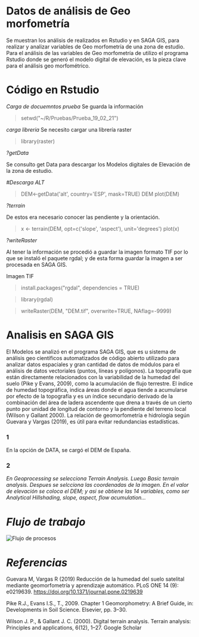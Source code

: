 # Datos de análisis de Geo morfometría

Se muestran los análisis de realizados en Rstudio y en SAGA GIS, para realizar y analizar variables de Geo morfometría de una zona de estudio. 
Para el análisis de las variables de Geo morfometría de utilizo el programa Rstudio donde se generó el modelo digital de elevación, es la pieza clave para el análisis geo morfométrico.


# Código en Rstudio 

*Carga de docuemntos prueba*
Se guarda la información

> setwd("~/R/Pruebas/Prueba_19_02_21")

*carga libreria*
Se necesito cargar una librería raster

>library(raster)

 *?getData*

Se consulto get Data para descargar los Modelos digitales de Elevación de la zona de estudio.

*#Descarga ALT*
>DEM<-getData('alt', country='ESP', mask=TRUE)
>DEM
>plot(DEM)

 *?terrain*

De estos era necesario conocer las pendiente y la orientación.
>x <- terrain(DEM, opt=c('slope', 'aspect'), unit='degrees')
>plot(x)

 *?writeRaster*

Al tener la información se procedió a guardar la imagen formato TIF por lo que se instaló el paquete rgdal; y de esta forma guardar la imagen a ser procesada en SAGA GIS.

Imagen TIF
>install.packages("rgdal", dependencies = TRUE)

>library(rgdal)

>writeRaster(DEM, "DEM.tif", overwrite=TRUE, NAflag=-9999)
 
# Analisis en SAGA GIS
El Modelos se analizó en el programa SAGA GIS, que es u sistema de análisis geo científicos automatizados de código abierto utilizado para analizar datos espaciales y gran cantidad de datos de módulos para el análisis de datos vectoriales (puntos, líneas y polígonos).
La topografía que están directamente relacionados con la variabilidad de la humedad del suelo (Pike y Evans, 2009), como la acumulación de flujo terrestre. El índice de humedad topográfica, indica áreas donde el agua tiende a acumularse por efecto de la topografía y es un índice secundario derivado de la combinación del área de ladera ascendente que drena a través de un cierto punto por unidad de longitud de contorno y la pendiente del terreno local (Wilson y Gallant 2000). 
La relación de geomorfometría e hidrología según Guevara y Vargas (2019), es útil para evitar redundancias estadísticas. 

### 1
En la opción de DATA, se cargó el DEM de España.
### 2
*En Geoprocessing se selecciona Terrain Analysis.
Luego Basic terrain analysis.
Despues se selcciona las coordenadas de la imagen.
En el valor de elevación se coloca el DEM; y asi se obtiene las 14 variables, como ser Analytical Hillshading, slope, aspect, flow acumulation...* 


# *Flujo de trabajo*
![Flujo de procesos ](https://user-images.githubusercontent.com/78845785/109633763-c6e9b980-7b48-11eb-9fcf-4a6683ab787a.jpg)


# *Referencias*
Guevara M, Vargas R (2019) Reducción de la humedad del suelo satelital mediante geomorfometría y aprendizaje automático. PLoS ONE 14 (9): e0219639. https://doi.org/10.1371/journal.pone.0219639

Pike R.J., Evans I.S., T., 2009. Chapter 1 Geomorphometry: A Brief Guide, in: Developments in Soil Science. Elsevier, pp. 3–30.

Wilson J. P., & Gallant J. C. (2000). Digital terrain analysis. Terrain analysis: Principles and applications, 6(12), 1–27. Google Scholar
